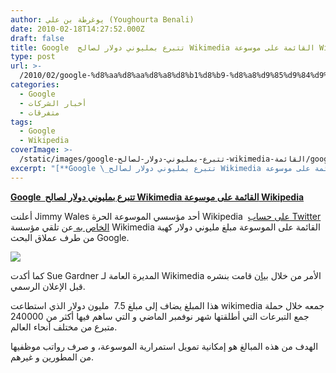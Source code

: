 ```yaml
---
author: يوغرطة بن علي (Youghourta Benali)
date: 2010-02-18T14:27:52.000Z
draft: false
title: Google  تتبرع بمليوني دولار لصالح Wikimedia القائمة على موسوعة Wikipedia
type: post
url: >-
  /2010/02/google-%d8%aa%d8%aa%d8%a8%d8%b1%d8%b9-%d8%a8%d9%85%d9%84%d9%8a%d9%88%d9%86%d9%8a-%d8%af%d9%88%d9%84%d8%a7%d8%b1-%d9%84%d8%b5%d8%a7%d9%84%d8%ad-wikimedia-%d8%a7%d9%84%d9%82%d8%a7%d8%a6%d9%85%d8%a9/
categories:
  - Google
  - أخبار الشركات
  - متفرقات
tags:
  - Google
  - Wikipedia
coverImage: >-
  /static/images/google-تتبرع-بمليوني-دولار-لصالح-wikimedia-القائمة/google-wiki.jpg
excerpt: "[**Google \_تتبرع بمليوني دولار لصالح Wikimedia القائمة على موسوعة Wikipedia**](https://www.it-scoop.com/2010/02/google-%d8%aa%d8%aa%d8%a8%d8%b1%d8%b9-%d8%a8%d9%85%d9%84%d9%8a%d9%88%d9%86%d9%8a-%d8%af%d9%88%d9%84%d8%a7%d8%b1-%d9%84%d8%b5%d8%a7%d9%84%d8%ad-wikimedia-%d8%a7%d9%84%d9%82%d8%a7%d8%a6%d9%85%d8%a9/)\n\nأعلنت Jimmy Wales أحد مؤسسي الموسوعة الحرة Wikipedia \_[على حساب Twitter الخاص به ](http://twitter.com/jimmy_wales/status/9215187878)عن تلقي مؤسسة Wikimedia القائمة على الموسوعة مبلغ مليوني دولار كهبة من طرف عملاق البحث Google.\n\n\n\nكما أكدت Sue\_Gardner"
---
```

[**Google  تتبرع بمليوني دولار لصالح Wikimedia القائمة على موسوعة Wikipedia**](https://www.it-scoop.com/2010/02/google-%d8%aa%d8%aa%d8%a8%d8%b1%d8%b9-%d8%a8%d9%85%d9%84%d9%8a%d9%88%d9%86%d9%8a-%d8%af%d9%88%d9%84%d8%a7%d8%b1-%d9%84%d8%b5%d8%a7%d9%84%d8%ad-wikimedia-%d8%a7%d9%84%d9%82%d8%a7%d8%a6%d9%85%d8%a9/)

أعلنت Jimmy Wales أحد مؤسسي الموسوعة الحرة Wikipedia  [على حساب Twitter الخاص به ](http://twitter.com/jimmy_wales/status/9215187878)عن تلقي مؤسسة Wikimedia القائمة على الموسوعة مبلغ مليوني دولار كهبة من طرف عملاق البحث Google.

![](/static/images/google-تتبرع-بمليوني-دولار-لصالح-wikimedia-القائمة/google-wiki.jpg)

كما أكدت Sue Gardner المديرة العامة لـ Wikimedia الأمر من خلال [بيان](http://lists.wikimedia.org/pipermail/foundation-l/2010-February/056841.html) قامت بنشره قبل الإعلان الرسمي.

هذا المبلغ يضاف إلى مبلغ 7.5  مليون دولار الذي استطاعت wikimedia جمعه خلال حملة جمع التبرعات التي أطلقتها شهر نوفمبر الماضي و التي ساهم فيها أكثر من 240000 متبرع من مختلف أنحاء العالم.

الهدف من هذه المبالغ هو إمكانية تمويل استمرارية الموسوعة، و صرف رواتب موظفيها من المطورين و غيرهم.
